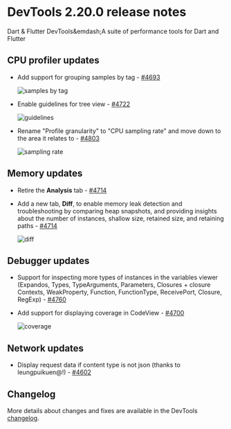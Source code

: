 # DevTools 2.20.0 release notes

Dart & Flutter DevTools&emdash;A suite of performance tools
for Dart and Flutter

## CPU profiler updates

* Add support for grouping samples by tag -
  [#4693](https://github.com/flutter/devtools/pull/4693)

  ![samples by tag]({{site.url}}/reference/devtools/release-notes/images-2.20.0/4693.png "samples by tag")

* Enable guidelines for tree view -
  [#4722](https://github.com/flutter/devtools/pull/4722)

  ![guidelines]({{site.url}}/reference/devtools/release-notes/images-2.20.0/4722.png "guidelines")

* Rename "Profile granularity" to "CPU sampling rate"
  and move down to the area it relates to -
  [#4803](https://github.com/flutter/devtools/pull/4722)

  ![sampling rate]({{site.url}}/reference/devtools/release-notes/images-2.20.0/4803.png "sampling rate")


## Memory updates

* Retire the **Analysis** tab -
  [#4714](https://github.com/flutter/devtools/pull/4714)

* Add a new tab, **Diff**, to enable memory leak detection
  and troubleshooting by comparing heap snapshots,
  and providing insights about the number of instances,
  shallow size, retained size, and retaining paths -
  [#4714](https://github.com/flutter/devtools/pull/4714)

  ![diff]({{site.url}}/reference/devtools/release-notes/images-2.20.0/4714.png "Diff in Memory tab")

## Debugger updates

* Support for inspecting more types of instances in the
  variables viewer (Expandos, Types, TypeArguments,
  Parameters, Closures + closure Contexts,
  WeakProperty, Function, FunctionType, ReceivePort,
  Closure, RegExp) -
  [#4760](https://github.com/flutter/devtools/pull/4760)

* Add support for displaying coverage in CodeView -
  [#4700](https://github.com/flutter/devtools/pull/4700)

  ![coverage]({{site.url}}/reference/devtools/release-notes/images-2.20.0/4700.png "coverage in CodeView")

## Network updates

* Display request data if content type is not json
  (thanks to leungpuikuen@!) -
  [#4602](https://github.com/flutter/devtools/pull/4602)

## Changelog

More details about changes and fixes are available in the DevTools
[changelog](https://github.com/flutter/devtools/blob/master/CHANGELOG.md).
